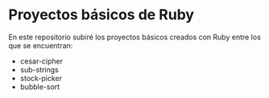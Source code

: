 # Proyectos básicos de Ruby

En este repositorio subiré los proyectos básicos creados con Ruby entre los que se encuentran:

 - cesar-cipher
 - sub-strings
 - stock-picker
 - bubble-sort
